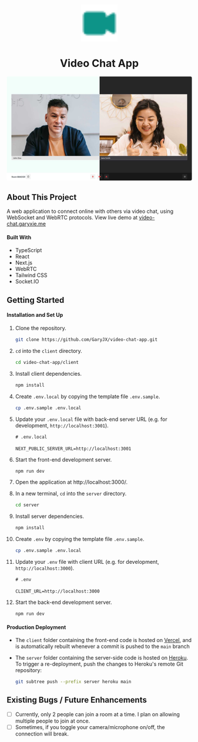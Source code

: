 <!-- PROJECT LOGO -->
<div align="center">
  <img src="client/public/logo.svg" width="100">
  <h1 align="center">Video Chat App</h3>
  <img src="client/public/demo.jpg" style="border-radius: 4px;">
</div>

<!-- ABOUT THE PROJECT -->

## About This Project

A web application to connect online with others via video chat, using WebSocket and WebRTC protocols. View live demo at <a href="https://video-chat.garyxie.me/" target="_blank">video-chat.garyxie.me</a>

#### Built With

- TypeScript
- React
- Next.js
- WebRTC
- Tailwind CSS
- Socket.IO

<!-- GETTING STARTED -->

## Getting Started

#### Installation and Set Up

1. Clone the repository.
   ```sh
   git clone https://github.com/GaryJX/video-chat-app.git
   ```
2. `cd` into the `client` directory.
   ```sh
   cd video-chat-app/client
   ```
3. Install client dependencies.
   ```sh
   npm install
   ```
4. Create `.env.local` by copying the template file `.env.sample`.
   ```sh
   cp .env.sample .env.local
   ```
5. Update your `.env.local` file with back-end server URL (e.g. for development, `http://localhost:3001`).

   ```
   # .env.local

   NEXT_PUBLIC_SERVER_URL=http://localhost:3001
   ```

6. Start the front-end development server.
   ```sh
   npm run dev
   ```
7. Open the application at http://localhost:3000/.
   <br>
8. In a new terminal, `cd` into the `server` directory.
   ```sh
   cd server
   ```
9. Install server dependencies.
   ```sh
   npm install
   ```
10. Create `.env` by copying the template file `.env.sample`.

    ```sh
    cp .env.sample .env.local
    ```

11. Update your `.env` file with client URL (e.g. for development, `http://localhost:3000`).

    ```
    # .env

    CLIENT_URL=http://localhost:3000
    ```

12. Start the back-end development server.

    ```sh
    npm run dev
    ```

#### Production Deployment

- The `client` folder containing the front-end code is hosted on [Vercel](vercel.com), and is automatically rebuilt whenever a commit is pushed to the `main` branch
- The `server` folder containing the server-side code is hosted on [Heroku](https://heroku.com/). To trigger a re-deployment, push the changes to Heroku's remote Git repository:

  ```sh
  git subtree push --prefix server heroku main
  ```

## Existing Bugs / Future Enhancements

- [ ] Currently, only 2 people can join a room at a time. I plan on allowing multiple people to join at once.
- [ ] Sometimes, if you toggle your camera/microphone on/off, the connection will break.
